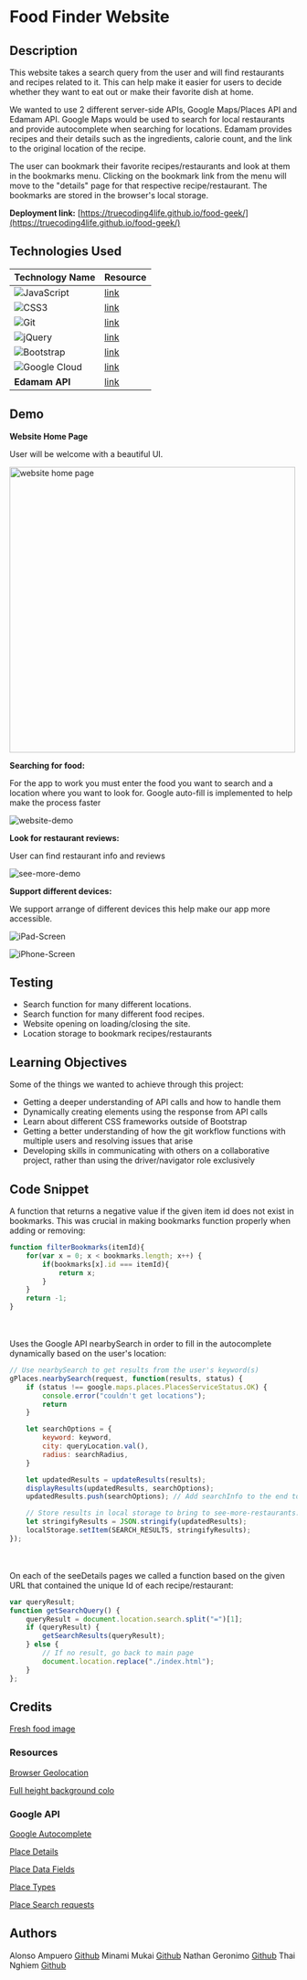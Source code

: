 # Food Finder Website 

## Description

This website takes a search query from the user and will find restaurants and recipes related to it. This can help make it easier for users to decide whether they want to eat out or make their favorite dish at home.

We wanted to use 2 different server-side APIs, Google Maps/Places API and Edamam API. Google Maps would be used to search for local restaurants and provide autocomplete when searching for locations. Edamam provides recipes and their details such as the ingredients, calorie count, and the link to the original location of the recipe.

The user can bookmark their favorite recipes/restaurants and look at them in the bookmarks menu. Clicking on the bookmark link from the menu will move to the "details" page for that respective recipe/restaurant. The bookmarks are stored in the browser's local storage.

**Deployment link:** [https://truecoding4life.github.io/food-geek/](https://truecoding4life.github.io/food-geek/)

## Technologies Used

|Technology Name|Resource|
|-----------|------------|
|![JavaScript](https://img.shields.io/badge/javascript-%23323330.svg?style=for-the-badge&logo=javascript&logoColor=%23F7DF1E)|[link](https://www.w3schools.com/js/js_intro.asp)|
|![CSS3](https://img.shields.io/badge/css3-%231572B6.svg?style=for-the-badge&logo=css3&logoColor=white)|[link](https://www.w3schools.com/css/css_intro.asp)| |
|![Git](https://img.shields.io/badge/git-%23F05033.svg?style=for-the-badge&logo=git&logoColor=white)|[link](https://www.w3schools.com/git/git_intro.asp?remote=github)||
|![jQuery](https://img.shields.io/badge/jquery-%230769AD.svg?style=for-the-badge&logo=jquery&logoColor=white)|[link](https://jquery.com/)|
|![Bootstrap](https://img.shields.io/badge/bootstrap-%238511FA.svg?style=for-the-badge&logo=bootstrap&logoColor=white)|[link](https://getbootstrap.com/docs/5.3/getting-started/introduction/)||
|![Google Cloud](https://img.shields.io/badge/GoogleCloud-%234285F4.svg?style=for-the-badge&logo=google-cloud&logoColor=white)|[link](https://developers.google.com/maps/documentation/javascript/places#place_details)||
|**Edamam API**|[link](https://developer.edamam.com/edamam-docs-recipe-api)|

## Demo

**Website Home Page**

User will be welcome with a beautiful UI.

<img src="./assets/images/app-home-page.png" style="width: 500px; height: auto" alt="website home page">

<br>

**Searching for food:** 

For the app to work you must enter the food you want to search and a location where you want to look for. Google auto-fill is implemented to help make the process faster

![website-demo](./assets/images/searching.gif)


**Look for restaurant reviews:**

User can find restaurant info and reviews

![see-more-demo](./assets/images/retaurant-review.gif) 


**Support different devices:**

We support arrange of different devices this help make our app more accessible.

![iPad-Screen](./assets/images/iPad.png)

![iPhone-Screen](./assets/images/iPhone.png)





## Testing

* Search function for many different locations. 
* Search function for many different food recipes.
* Website opening on loading/closing the site.
* Location storage to bookmark recipes/restaurants

## Learning Objectives

Some of the things we wanted to achieve through this project:

* Getting a deeper understanding of API calls and how to handle them
* Dynamically creating elements using the response from API calls
* Learn about different CSS frameworks outside of Bootstrap
* Getting a better understanding of how the git workflow functions with multiple users and resolving issues that arise
* Developing skills in communicating with others on a collaborative project, rather than using the driver/navigator role exclusively

## Code Snippet

A function that returns a negative value if the given item id does not exist in bookmarks. This was crucial in making bookmarks function properly when adding or removing: <br>
```js
function filterBookmarks(itemId){
    for(var x = 0; x < bookmarks.length; x++) {
        if(bookmarks[x].id === itemId){
            return x;
        }
    }
    return -1;
}
```
<br><br>Uses the Google API nearbySearch in order to fill in the autocomplete dynamically based on the user's location: <br>

```js
// Use nearbySearch to get results from the user's keyword(s)
gPlaces.nearbySearch(request, function(results, status) {
    if (status !== google.maps.places.PlacesServiceStatus.OK) {
        console.error("couldn't get locations");
        return
    }

    let searchOptions = {
        keyword: keyword,
        city: queryLocation.val(),
        radius: searchRadius,
    }

    let updatedResults = updateResults(results);
    displayResults(updatedResults, searchOptions);
    updatedResults.push(searchOptions); // Add searchInfo to the end to use later

    // Store results in local storage to bring to see-more-restaurants.html
    let stringifyResults = JSON.stringify(updatedResults);
    localStorage.setItem(SEARCH_RESULTS, stringifyResults);
});
```

<br><br>On each of the seeDetails pages we called a function based on the given URL that contained the unique Id of each recipe/restaurant:
```js
var queryResult;
function getSearchQuery() {
    queryResult = document.location.search.split("=")[1];
    if (queryResult) {
        getSearchResults(queryResult);
    } else {
        // If no result, go back to main page
        document.location.replace("./index.html");
    }
};
```
## Credits

[Fresh food image](https://www.freepik.com/free-vector/restaurant-mural-wallpaper_10373272.htm#query=food%20graphic&position=4&from_view=keyword&track=ais)


### Resources

[Browser Geolocation](https://www.w3schools.com/html/html5_geolocation.asp)

[Full height background colo](https://stackoverflow.com/a/10115544)


### Google API

[Google Autocomplete](https://www.youtube.com/watch?v=c3MjU9E9buQ)

[Place Details](https://developers.google.com/maps/documentation/javascript/places#place_details)

[Place Data Fields](https://developers.google.com/maps/documentation/javascript/place-data-fields)

[Place Types](https://developers.google.com/maps/documentation/javascript/supported_types)

[Place Search requests](https://developers.google.com/maps/documentation/javascript/places#place_search_requests)


## Authors

Alonso Ampuero [Github](https://github.com/FenriRagni)
Minami Mukai [Github](https://github.com/mitsukaichi)
Nathan Geronimo [Github](https://github.com/nathangero)
Thai Nghiem [Github](https://github.com/Truecoding4life)